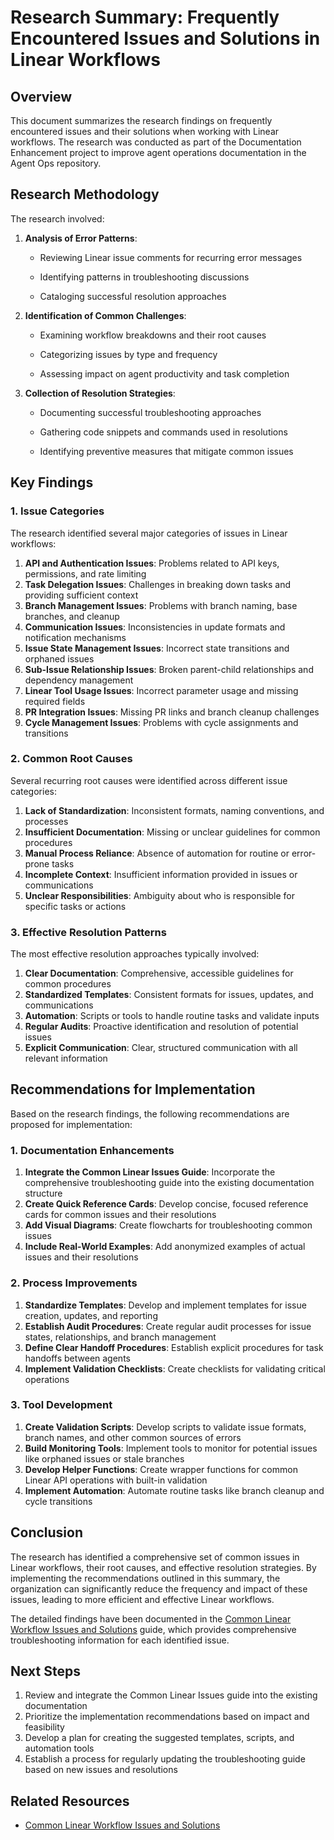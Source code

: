 # Research Summary: Frequently Encountered Issues and Solutions in Linear Workflows

## Overview

This document summarizes the research findings on frequently encountered issues and their solutions when working with Linear workflows. The research was conducted as part of the Documentation Enhancement project to improve agent operations documentation in the Agent Ops repository.

## Research Methodology

The research involved:

1. **Analysis of Error Patterns**:

   - Reviewing Linear issue comments for recurring error messages

   - Identifying patterns in troubleshooting discussions

   - Cataloging successful resolution approaches

2. **Identification of Common Challenges**:

   - Examining workflow breakdowns and their root causes

   - Categorizing issues by type and frequency

   - Assessing impact on agent productivity and task completion

3. **Collection of Resolution Strategies**:

   - Documenting successful troubleshooting approaches

   - Gathering code snippets and commands used in resolutions

   - Identifying preventive measures that mitigate common issues

## Key Findings

### 1. Issue Categories

The research identified several major categories of issues in Linear workflows:

1. **API and Authentication Issues**: Problems related to API keys, permissions, and rate limiting
2. **Task Delegation Issues**: Challenges in breaking down tasks and providing sufficient context
3. **Branch Management Issues**: Problems with branch naming, base branches, and cleanup
4. **Communication Issues**: Inconsistencies in update formats and notification mechanisms
5. **Issue State Management Issues**: Incorrect state transitions and orphaned issues
6. **Sub-Issue Relationship Issues**: Broken parent-child relationships and dependency management
7. **Linear Tool Usage Issues**: Incorrect parameter usage and missing required fields
8. **PR Integration Issues**: Missing PR links and branch cleanup challenges
9. **Cycle Management Issues**: Problems with cycle assignments and transitions

### 2. Common Root Causes

Several recurring root causes were identified across different issue categories:

1. **Lack of Standardization**: Inconsistent formats, naming conventions, and processes
2. **Insufficient Documentation**: Missing or unclear guidelines for common procedures
3. **Manual Process Reliance**: Absence of automation for routine or error-prone tasks
4. **Incomplete Context**: Insufficient information provided in issues or communications
5. **Unclear Responsibilities**: Ambiguity about who is responsible for specific tasks or actions

### 3. Effective Resolution Patterns

The most effective resolution approaches typically involved:

1. **Clear Documentation**: Comprehensive, accessible guidelines for common procedures
2. **Standardized Templates**: Consistent formats for issues, updates, and communications
3. **Automation**: Scripts or tools to handle routine tasks and validate inputs
4. **Regular Audits**: Proactive identification and resolution of potential issues
5. **Explicit Communication**: Clear, structured communication with all relevant information

## Recommendations for Implementation

Based on the research findings, the following recommendations are proposed for implementation:

### 1. Documentation Enhancements

1. **Integrate the Common Linear Issues Guide**: Incorporate the comprehensive troubleshooting guide into the existing documentation structure
2. **Create Quick Reference Cards**: Develop concise, focused reference cards for common issues and their resolutions
3. **Add Visual Diagrams**: Create flowcharts for troubleshooting common issues
4. **Include Real-World Examples**: Add anonymized examples of actual issues and their resolutions

### 2. Process Improvements

1. **Standardize Templates**: Develop and implement templates for issue creation, updates, and reporting
2. **Establish Audit Procedures**: Create regular audit processes for issue states, relationships, and branch management
3. **Define Clear Handoff Procedures**: Establish explicit procedures for task handoffs between agents
4. **Implement Validation Checklists**: Create checklists for validating critical operations

### 3. Tool Development

1. **Create Validation Scripts**: Develop scripts to validate issue formats, branch names, and other common sources of errors
2. **Build Monitoring Tools**: Implement tools to monitor for potential issues like orphaned issues or stale branches
3. **Develop Helper Functions**: Create wrapper functions for common Linear API operations with built-in validation
4. **Implement Automation**: Automate routine tasks like branch cleanup and cycle transitions

## Conclusion

The research has identified a comprehensive set of common issues in Linear workflows, their root causes, and effective resolution strategies. By implementing the recommendations outlined in this summary, the organization can significantly reduce the frequency and impact of these issues, leading to more efficient and effective Linear workflows.

The detailed findings have been documented in the [Common Linear Workflow Issues and Solutions](./common_linear_issues.md) guide, which provides comprehensive troubleshooting information for each identified issue.

## Next Steps

1. Review and integrate the Common Linear Issues guide into the existing documentation
2. Prioritize the implementation recommendations based on impact and feasibility
3. Develop a plan for creating the suggested templates, scripts, and automation tools
4. Establish a process for regularly updating the troubleshooting guide based on new issues and resolutions



## Related Resources

- [Common Linear Workflow Issues and Solutions](common_linear_issues.md)
